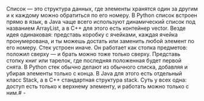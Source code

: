 Список — это структура данных, где элементы хранятся один за другим и к каждому можно обратиться по его номеру. В Python список встроен прямо в язык, в Java чаще всего используют динамический список под названием ArrayList, а в C++ для этого есть контейнер vector. Везде идея одинаковая: представь коробку с ячейками, каждая ячейка пронумерована, и ты можешь достать или заменить любой элемент по его номеру.
Стек устроен иначе. Он работает как стопка предметов: положил сверху — и брать можно тоже только сверху. Представь стопку книг или тарелок, где последняя положенная будет первой снята. В Python стек обычно делают из обычного списка, добавляя и убирая элементы только с конца. В Java для этого есть отдельный класс Stack, а в C++ стандартная структура stack. Суть у всех одна: доступ есть только к верхнему элементу, и работать можно только с ним.# -
